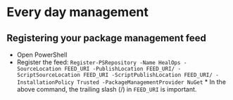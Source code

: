 # Every day management

## Registering your package management feed

* Open PowerShell
* Register the feed: `Register-PSRepository -Name HealOps -SourceLocation FEED_URI -PublishLocation FEED_URI/ -ScriptSourceLocation FEED_URI -ScriptPublishLocation FEED_URI/ -InstallationPolicy Trusted -PackageManagementProvider NuGet`
        * In the above command, the trailing slash (/) in `FEED_URI` is important.